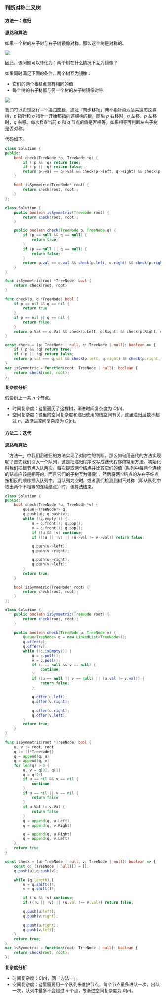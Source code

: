 ### [判断对称二叉树](https://leetcode.cn/problems/dui-cheng-de-er-cha-shu-lcof/solutions/1398798/dui-cheng-de-er-cha-shu-by-leetcode-solu-rgks/)

#### 方法一：递归

**思路和算法**

如果一个树的左子树与右子树镜像对称，那么这个树是对称的。

![](./assets/img/Solution0145_off_01.png)

因此，该问题可以转化为：两个树在什么情况下互为镜像？

如果同时满足下面的条件，两个树互为镜像：

- 它们的两个根结点具有相同的值
- 每个树的右子树都与另一个树的左子树镜像对称

![](./assets/img/Solution0145_off_02.png)

我们可以实现这样一个递归函数，通过「同步移动」两个指针的方法来遍历这棵树，$p$ 指针和 $q$ 指针一开始都指向这棵树的根，随后 $p$ 右移时，$q$ 左移，$p$ 左移时，$q$ 右移。每次检查当前 $p$ 和 $q$ 节点的值是否相等，如果相等再判断左右子树是否对称。

代码如下。

```cpp
class Solution {
public:
    bool check(TreeNode *p, TreeNode *q) {
        if (!p && !q) return true;
        if (!p || !q) return false;
        return p->val == q->val && check(p->left, q->right) && check(p->right, q->left);
    }

    bool isSymmetric(TreeNode* root) {
        return check(root, root);
    }
};
```

```java
class Solution {
    public boolean isSymmetric(TreeNode root) {
        return check(root, root);
    }

    public boolean check(TreeNode p, TreeNode q) {
        if (p == null && q == null) {
            return true;
        }
        if (p == null || q == null) {
            return false;
        }
        return p.val == q.val && check(p.left, q.right) && check(p.right, q.left);
    }
}
```

```go
func isSymmetric(root *TreeNode) bool {
    return check(root, root)
}

func check(p, q *TreeNode) bool {
    if p == nil && q == nil {
        return true
    }
    if p == nil || q == nil {
        return false
    }
    return p.Val == q.Val && check(p.Left, q.Right) && check(p.Right, q.Left) 
}
```

```typescript
const check = (p: TreeNode | null, q: TreeNode | null): boolean => {
    if (!p && !q) return true;
    if (!p || !q) return false;
    return p.val === q.val && check(p.left, q.right) && check(p.right, q.left);
}
var isSymmetric = function(root: TreeNode | null): boolean {
    return check(root, root);
};
```

**复杂度分析**

假设树上一共 $n$ 个节点。

- 时间复杂度：这里遍历了这棵树，渐进时间复杂度为 $O(n)$。
- 空间复杂度：这里的空间复杂度和递归使用的栈空间有关，这里递归层数不超过 $n$，故渐进空间复杂度为 $O(n)$。

#### 方法二：迭代

**思路和算法**

「方法一」中我们用递归的方法实现了对称性的判断，那么如何用迭代的方法实现呢？首先我们引入一个队列，这是把递归程序改写成迭代程序的常用方法。初始化时我们把根节点入队两次。每次提取两个结点并比较它们的值（队列中每两个连续的结点应该是相等的，而且它们的子树互为镜像），然后将两个结点的左右子结点按相反的顺序插入队列中。当队列为空时，或者我们检测到树不对称（即从队列中取出两个不相等的连续结点）时，该算法结束。

```cpp
class Solution {
public:
    bool check(TreeNode *u, TreeNode *v) {
        queue <TreeNode*> q;
        q.push(u); q.push(v);
        while (!q.empty()) {
            u = q.front(); q.pop();
            v = q.front(); q.pop();
            if (!u && !v) continue;
            if ((!u || !v) || (u->val != v->val)) return false;

            q.push(u->left); 
            q.push(v->right);

            q.push(u->right); 
            q.push(v->left);
        }
        return true;
    }

    bool isSymmetric(TreeNode* root) {
        return check(root, root);
    }
};
```

```java
class Solution {
    public boolean isSymmetric(TreeNode root) {
        return check(root, root);
    }

    public boolean check(TreeNode u, TreeNode v) {
        Queue<TreeNode> q = new LinkedList<TreeNode>();
        q.offer(u);
        q.offer(v);
        while (!q.isEmpty()) {
            u = q.poll();
            v = q.poll();
            if (u == null && v == null) {
                continue;
            }
            if ((u == null || v == null) || (u.val != v.val)) {
                return false;
            }

            q.offer(u.left);
            q.offer(v.right);

            q.offer(u.right);
            q.offer(v.left);
        }
        return true;
    }
}
```

```go
func isSymmetric(root *TreeNode) bool {
    u, v := root, root
    q := []*TreeNode{}
    q = append(q, u)
    q = append(q, v)
    for len(q) > 0 {
        u, v = q[0], q[1]
        q = q[2:]
        if u == nil && v == nil {
            continue
        }
        if u == nil || v == nil {
            return false
        }
        if u.Val != v.Val {
            return false
        }
        q = append(q, u.Left)
        q = append(q, v.Right)

        q = append(q, u.Right)
        q = append(q, v.Left)
    }
    return true
}
```

```typescript
const check = (u: TreeNode | null, v: TreeNode | null): boolean => {
    const q: (TreeNode | null)[] = [];
    q.push(u),q.push(v);

    while (q.length) {
        u = q.shift()!;
        v = q.shift()!;

        if (!u && !v) continue;
        if ((!u || !v) || (u.val !== v.val)) return false;

        q.push(u.left); 
        q.push(v.right);

        q.push(u.right); 
        q.push(v.left);
    }
    return true;
}
var isSymmetric = function(root: TreeNode | null): boolean {
    return check(root, root);
};
```

**复杂度分析**

- 时间复杂度：$O(n)$，同「方法一」。
- 空间复杂度：这里需要用一个队列来维护节点，每个节点最多进队一次，出队一次，队列中最多不会超过 $n$ 个点，故渐进空间复杂度为 $O(n)$。
